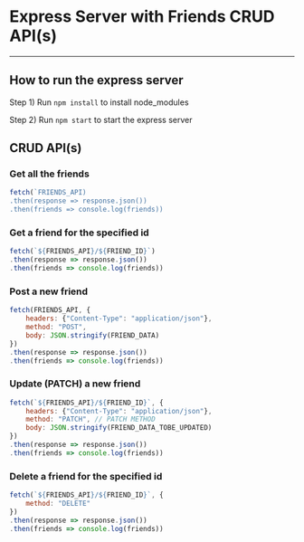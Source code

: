 # Express Server with Friends CRUD API(s)

---

## How to run the express server

Step 1) Run `npm install` to install node_modules

Step 2) Run `npm start` to start the express server

## CRUD API(s)

### Get all the friends

```javascript
fetch(`FRIENDS_API)
.then(response => response.json())
.then(friends => console.log(friends))
```

### Get a friend for the specified id

```javascript
fetch(`${FRIENDS_API}/${FRIEND_ID}`)
.then(response => response.json())
.then(friends => console.log(friends))
```

### Post a new friend

```javascript
fetch(FRIENDS_API, {
    headers: {"Content-Type": "application/json"},
    method: "POST",
    body: JSON.stringify(FRIEND_DATA)
})
.then(response => response.json())
.then(friends => console.log(friends))
```

### Update (PATCH) a new friend

```javascript
fetch(`${FRIENDS_API}/${FRIEND_ID}`, {
    headers: {"Content-Type": "application/json"},
    method: "PATCH", // PATCH METHOD
    body: JSON.stringify(FRIEND_DATA_TOBE_UPDATED)
})
.then(response => response.json())
.then(friends => console.log(friends))
```

### Delete a friend for the specified id

```javascript
fetch(`${FRIENDS_API}/${FRIEND_ID}`, {
    method: "DELETE"
})
.then(response => response.json())
.then(friends => console.log(friends))
```
